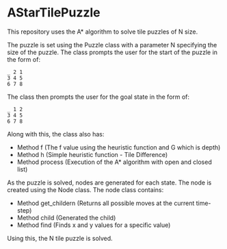# AStarTilePuzzle

This repository uses the A* algorithm to solve tile puzzles of N size.

The puzzle is set using the Puzzle class with a parameter N specifying the size of the puzzle. The class prompts the user for the start of the puzzle in the form of: 

```
_ 2 1
3 4 5
6 7 8
```

The class then prompts the user for the goal state in the form of: 

```
_ 1 2
3 4 5
6 7 8
```

Along with this, the class also has: 
- Method f (The f value using the heuristic function and G which is depth)
- Method h (Simple heuristic function - Tile Difference)
- Method process (Execution of the A* algorithm with open and closed list)


As the puzzle is solved, nodes are generated for each state. The node is created using the Node class. The node class contains: 
- Method get_childern (Returns all possible moves at the current time-step)
- Method child (Generated the child)
- Method find (Finds x and y values for a specific value)

Using this, the N tile puzzle is solved. 
